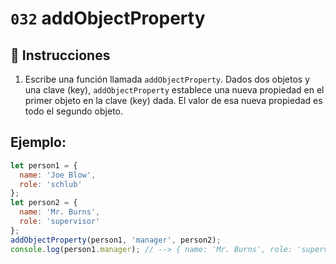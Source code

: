 # `032` addObjectProperty

## 📝 Instrucciones

1. Escribe una función llamada `addObjectProperty`. Dados dos objetos y una clave (key), `addObjectProperty` establece una nueva propiedad en el primer objeto en la clave (key) dada. El valor de esa nueva propiedad es todo el segundo objeto.

## Ejemplo:

```Javascript
let person1 = {
  name: 'Joe Blow',
  role: 'schlub'
};
let person2 = {
  name: 'Mr. Burns',
  role: 'supervisor'
};
addObjectProperty(person1, 'manager', person2);
console.log(person1.manager); // --> { name: 'Mr. Burns', role: 'supervisor' }
```